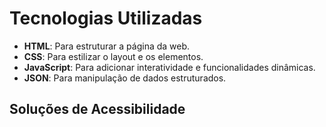 # Tecnologias Utilizadas

- **HTML**: Para estruturar a página da web.
- **CSS**: Para estilizar o layout e os elementos.
- **JavaScript**: Para adicionar interatividade e funcionalidades dinâmicas.
- **JSON**: Para manipulação de dados estruturados.

## Soluções de Acessibilidade
